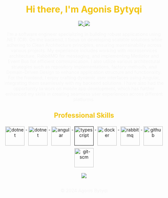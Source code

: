<h1 align="center" style="color: #f1c40f;">Hi there, I'm Agonis Bytyqi</h1>

<p align="center"> 
  <a href="https://github.com/agonisbytyqi" alt="agonis's github">
    <img src="https://img.shields.io/badge/-@agonisbytyqi-%23181717?style=flat-square&logo=github" />
  </a>
  <a href="https://www.linkedin.com/in/agonis-bytyqi-62945419b" alt="agonis's linkedin">
    <img src="https://img.shields.io/badge/-agonis%20bytyqi-blue?style=flat-square&logo=Linkedin&logoColor=white" />
  </a>
</p>

<p align="center" style="color: #f5f5f5;">
  I’m a software engineer specializing in building robust applications using .NET (C#). On the backend, I focus on developing scalable solutions while adhering to Clean Architecture principles, ensuring maintainability across various projects. My experience includes working with microservices architecture, RabbitMQ for messaging, and implementing Mediator and Event Bus for efficient communication. I also utilize various architectural strategies such as repository implementations, factory methods, and Domain-Driven Design to enhance application structure and functionality. For the frontend, I enjoy crafting dynamic user interfaces using Angular, integrating them seamlessly with my backend solutions. I have also had the opportunity to work on mobile app development, which has further enhanced my skills in creating seamless user experiences across different platforms.
</p>

<h2 align="center" style="color: #f1c40f;">Professional Skills</h2>

<p align="center">
  <a href="https://dotnet.microsoft.com/">
    <img src="https://www.vectorlogo.zone/logos/dotnet/dotnet-ar21.svg" alt="dotnet" height="60px" style="vertical-align:top; margin:4px;">
  </a>
  <a href="https://dotnet.microsoft.com/">
    <img src="https://upload.wikimedia.org/wikipedia/commons/e/ee/.NET_Core_Logo.svg" height="60px" alt="dotnet" style="vertical-align:top; margin:4px;">
  </a>
  <a href="https://angular.io">
    <img src="https://www.vectorlogo.zone/logos/angular/angular-ar21.svg" alt="angular" height="60px" style="vertical-align:top; margin:4px;">
  </a>
  <a href="">
    <img src="https://www.vectorlogo.zone/logos/typescriptlang/typescriptlang-ar21.svg" alt="typescript" height="60px" style="vertical-align:top; margin:4px;">
  </a>  
  <a href="https://hub.docker.com/">
    <img src="https://www.vectorlogo.zone/logos/docker/docker-ar21.svg" alt="docker" height="60px" style="vertical-align:top; margin:4px">
  </a>
  <a href="https://www.rabbitmq.com">
    <img src="https://www.vectorlogo.zone/logos/rabbitmq/rabbitmq-ar21.svg" alt="rabbitmq" height="60px" style="vertical-align:top; margin:4px">
  </a>
  <a href="https://www.github.com">
    <img src="https://www.vectorlogo.zone/logos/github/github-ar21.svg" alt="github" height="60px" style="vertical-align:top; margin:4px">
  </a>
  <a href="https://www.git.com">
    <img src="https://www.vectorlogo.zone/logos/git-scm/git-scm-ar21.svg" alt="git-scm" height="60px" style="vertical-align:top; margin:4px">
  </a>
</p>

<p align="center">
  <a href="#" alt="agonis's github stats">
    <img src="https://github-readme-stats.vercel.app/api?username=agonisbytyqi" />
  </a>
</p>

<footer align="center" style="color: #f5f5f5; margin-top: 30px;">
    &copy; 2024 Agonis Bytyqi
</footer>
